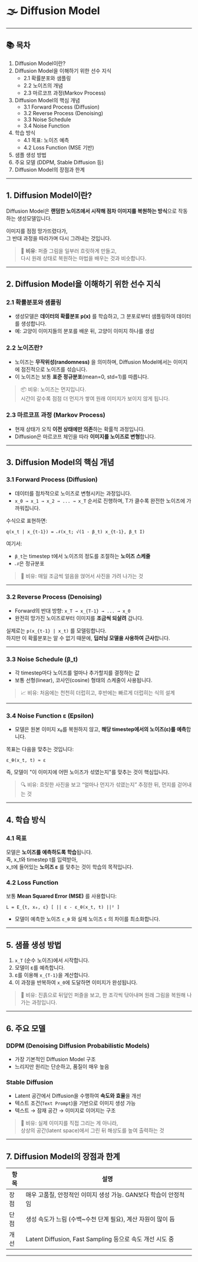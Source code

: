 # 🌫️ Diffusion Model
---

## 📚 목차

1. Diffusion Model이란?
2. Diffusion Model을 이해하기 위한 선수 지식
   - 2.1 확률분포와 샘플링
   - 2.2 노이즈의 개념
   - 2.3 마르코프 과정(Markov Process)
3. Diffusion Model의 핵심 개념
   - 3.1 Forward Process (Diffusion)
   - 3.2 Reverse Process (Denoising)
   - 3.3 Noise Schedule 
   - 3.4 Noise Function 
4. 학습 방식
   - 4.1 목표: 노이즈 예측
   - 4.2 Loss Function (MSE 기반)
5. 샘플 생성 방법
6. 주요 모델 (DDPM, Stable Diffusion 등)
7. Diffusion Model의 장점과 한계

---

## 1. Diffusion Model이란?

Diffusion Model은 **랜덤한 노이즈에서 시작해 점차 이미지를 복원하는 방식**으로 작동하는 생성모델입니다.

이미지를 점점 망가뜨렸다가,  
그 반대 과정을 따라가며 다시 그려내는 것입니다.

> 🎨 **비유**: 퍼즐 그림을 일부러 흐릿하게 만들고,  
> 다시 원래 상태로 복원하는 마법을 배우는 것과 비슷합니다.

---

## 2. Diffusion Model을 이해하기 위한 선수 지식

### 2.1 확률분포와 샘플링

- 생성모델은 **데이터의 확률분포 p(x)** 를 학습하고, 그 분포로부터 샘플링하여 데이터를 생성합니다.
- 예: 고양이 이미지들의 분포를 배운 뒤, 고양이 이미지 하나를 생성

### 2.2 노이즈란?

- 노이즈는 **무작위성(randomness)** 을 의미하며, Diffusion Model에서는 이미지에 점진적으로 노이즈를 섞습니다.
- 이 노이즈는 보통 **표준 정규분포**(mean=0, std=1)를 따릅니다.

> 📦 비유: 노이즈는 먼지입니다.  
> 시간이 갈수록 점점 더 먼지가 쌓여 원래 이미지가 보이지 않게 됩니다.

### 2.3 마르코프 과정 (Markov Process)

- 현재 상태가 오직 **이전 상태에만 의존**하는 확률적 과정입니다.
- Diffusion은 마르코프 체인을 따라 **이미지를 노이즈로 변형**합니다.

---

## 3. Diffusion Model의 핵심 개념

### 3.1 Forward Process (Diffusion)

- 데이터를 점차적으로 노이즈로 변형시키는 과정입니다.
- `x_0 → x_1 → x_2 → ... → x_T` 순서로 진행하며, T가 클수록 완전한 노이즈에 가까워집니다.

수식으로 표현하면:

```
q(x_t | x_{t-1}) = 𝒩(x_t; √(1 - β_t) x_{t-1}, β_t I)
```

여기서:
- `β_t`는 timestep t에서 노이즈의 정도를 조절하는 **노이즈 스케줄**
- `𝒩`은 정규분포

> 🧊 비유: 매일 조금씩 얼음을 얹어서 사진을 가려 나가는 것

---

### 3.2 Reverse Process (Denoising)

- Forward의 반대 방향: `x_T → x_{T-1} → ... → x_0`
- 완전히 망가진 노이즈로부터 이미지를 **조금씩 되살려** 갑니다.

실제로는 `p(x_{t-1} | x_t)` 를 모델링합니다.  
하지만 이 확률분포는 알 수 없기 때문에, **딥러닝 모델을 사용하여 근사**합니다.

---

### 3.3 Noise Schedule (β_t)

- 각 timestep마다 노이즈를 얼마나 추가할지를 결정하는 값
- 보통 선형(linear), 코사인(cosine) 형태의 스케줄이 사용됩니다.

> 📈 비유: 처음에는 천천히 더럽히고, 후반에는 빠르게 더럽히는 식의 설계

---

### 3.4 Noise Function ε (Epsilon)

- 모델은 원본 이미지 x₀를 복원하지 않고, **해당 timestep에서의 노이즈(ε)를 예측**합니다.

목표는 다음을 맞추는 것입니다:

```
ε_θ(x_t, t) ≈ ε
```

즉, 모델이 "이 이미지에 어떤 노이즈가 섞였는지"를 맞추는 것이 핵심입니다.

> 🔍 비유: 흐릿한 사진을 보고 “얼마나 먼지가 섞였는지” 추정한 뒤, 먼지를 걷어내는 것

---

## 4. 학습 방식

### 4.1 목표

모델은 **노이즈를 예측하도록 학습**됩니다.  
즉, x_t와 timestep t를 입력받아,  
x_t에 들어있는 **노이즈 ε** 를 맞추는 것이 학습의 목적입니다.

### 4.2 Loss Function

보통 **Mean Squared Error (MSE)** 를 사용합니다:

```
L = E_{t, x₀, ε} [ || ε - ε_θ(x_t, t) ||² ]
```

- 모델이 예측한 노이즈 `ε_θ` 와 실제 노이즈 `ε` 의 차이를 최소화합니다.

---

## 5. 샘플 생성 방법

1. `x_T` (순수 노이즈)에서 시작합니다.
2. 모델이 ε를 예측합니다.
3. ε를 이용해 `x_{T-1}`을 계산합니다.
4. 이 과정을 반복하여 `x_0`에 도달하면 이미지가 완성됩니다.

> 🎲 비유: 진흙으로 뒤덮인 퍼즐을 보고, 한 조각씩 닦아내며 원래 그림을 복원해 나가는 과정입니다.

---

## 6. 주요 모델

### DDPM (Denoising Diffusion Probabilistic Models)

- 가장 기본적인 Diffusion Model 구조
- 느리지만 원리는 단순하고, 품질이 매우 높음

### Stable Diffusion

- Latent 공간에서 Diffusion을 수행하여 **속도와 효율**을 개선
- 텍스트 조건(`Text Prompt`)을 기반으로 이미지 생성 가능
- 텍스트 → 잠재 공간 → 이미지로 이어지는 구조

> 🧠 비유: 실제 이미지를 직접 그리는 게 아니라,  
> 상상의 공간(latent space)에서 그린 뒤 해상도를 높여 출력하는 것

---

## 7. Diffusion Model의 장점과 한계

| 항목 | 설명 |
|------|------|
| 장점 | 매우 고품질, 안정적인 이미지 생성 가능. GAN보다 학습이 안정적임 |
| 단점 | 생성 속도가 느림 (수백~수천 단계 필요), 계산 자원이 많이 듬 |
| 개선 | Latent Diffusion, Fast Sampling 등으로 속도 개선 시도 중 |

---

